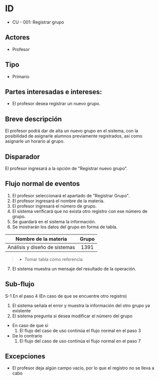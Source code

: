 # ID
 - CU - 001: Registrar grupo
   
## Actores
 * Profesor
   
## Tipo 
 * Primario

## Partes interesadas e intereses:
- El profesor desea registrar un nuevo grupo.

## Breve descripción
El profesor podrá dar de alta un nuevo grupo en el sistema, con la posibilidad de asignarle alumnos previamente registrados, así como asignarle un horario al grupo.

## Disparador
El profesor ingresará a la opción de "Registrar nuevo grupo".

## Flujo normal de eventos
1. El profesor seleccionará el apartado de "Registrar Grupo".
2. El profesor ingresará el nombre de la materia.
3. El profesor ingresará el número de grupo.
4. El sistema verificará que no exista otro registro con ese número de grupo.
5. Se guardará en el sistema la información.
6. Se mostrarán los datos del grupo en forma de tabla.

| Nombre de la materia |Grupo|
|:----:|:----:|
|Análisis y diseño de sistemas|1391| 
> * Tomar tabla como referencia

7. El sistema muestra un mensaje del resultado de la operación.

## Sub-flujo
S-1 En el paso 4 (En caso de que se encuentre otro registro)
 1. El sistema señala el error y muestra la información del otro grupo ya existente
 1. El sistema pregunta si desea modificar el número del grupo
   - En caso de que si
     1. El flujo del caso de uso continúa el flujo normal en el paso 3
   - De lo contrario
     1. El flujo del caso de uso continúa el flujo normal en el paso 7

## Excepciones
- El profesor deja algún campo vacío, por lo que el registro no se lleva a cabo
